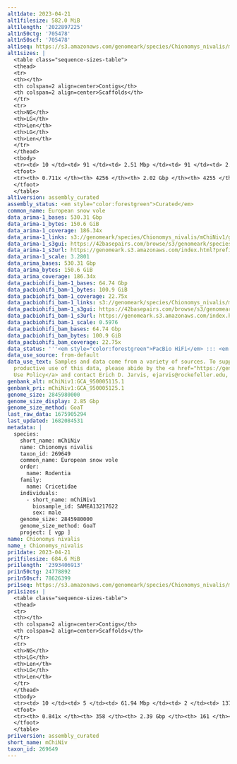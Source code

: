 ```yaml
---
alt1date: 2023-04-21
alt1filesize: 582.0 MiB
alt1length: '2022897225'
alt1n50ctg: '705478'
alt1n50scf: '705478'
alt1seq: https://s3.amazonaws.com/genomeark/species/Chionomys_nivalis/mChiNiv1/assembly_curated/mChiNiv1.alt.cur.20230421.fasta.gz
alt1sizes: |
  <table class="sequence-sizes-table">
  <thead>
  <tr>
  <th></th>
  <th colspan=2 align=center>Contigs</th>
  <th colspan=2 align=center>Scaffolds</th>
  </tr>
  <tr>
  <th>NG</th>
  <th>LG</th>
  <th>Len</th>
  <th>LG</th>
  <th>Len</th>
  </tr>
  </thead>
  <tbody>
  <tr><td> 10 </td><td> 91 </td><td> 2.51 Mbp </td><td> 91 </td><td> 2.51 Mbp </td></tr><tr><td> 20 </td><td> 225 </td><td> 1.86 Mbp </td><td> 225 </td><td> 1.86 Mbp </td></tr><tr><td> 30 </td><td> 408 </td><td> 1.34 Mbp </td><td> 408 </td><td> 1.34 Mbp </td></tr><tr><td> 40 </td><td> 654 </td><td> 1.00 Mbp </td><td> 654 </td><td> 1.00 Mbp </td></tr><tr style="background-color:#cccccc;"><td> 50 </td><td> 991 </td><td> 0.71 Mbp </td><td> 991 </td><td> 0.71 Mbp </td></tr><tr><td> 60 </td><td> 1504 </td><td> 429.15 Kbp </td><td> 1504 </td><td> 429.15 Kbp </td></tr><tr><td> 70 </td><td> 3148 </td><td> 40.81 Kbp </td><td> 3147 </td><td> 40.81 Kbp </td></tr><tr><td> 80 </td><td> 0 </td><td>  </td><td> 0 </td><td>  </td></tr><tr><td> 90 </td><td> 0 </td><td>  </td><td> 0 </td><td>  </td></tr><tr><td> 100 </td><td> 0 </td><td>  </td><td> 0 </td><td>  </td></tr></tbody>
  <tfoot>
  <tr><th> 0.711x </th><th> 4256 </th><th> 2.02 Gbp </th><th> 4255 </th><th> 2.02 Gbp </th></tr>
  </tfoot>
  </table>
alt1version: assembly_curated
assembly_status: <em style="color:forestgreen">Curated</em>
common_name: European snow vole
data_arima-1_bases: 530.31 Gbp
data_arima-1_bytes: 150.6 GiB
data_arima-1_coverage: 186.34x
data_arima-1_links: s3://genomeark/species/Chionomys_nivalis/mChiNiv1/genomic_data/arima/<br>
data_arima-1_s3gui: https://42basepairs.com/browse/s3/genomeark/species/Chionomys_nivalis/mChiNiv1/genomic_data/arima/
data_arima-1_s3url: https://genomeark.s3.amazonaws.com/index.html?prefix=species/Chionomys_nivalis/mChiNiv1/genomic_data/arima/
data_arima-1_scale: 3.2801
data_arima_bases: 530.31 Gbp
data_arima_bytes: 150.6 GiB
data_arima_coverage: 186.34x
data_pacbiohifi_bam-1_bases: 64.74 Gbp
data_pacbiohifi_bam-1_bytes: 100.9 GiB
data_pacbiohifi_bam-1_coverage: 22.75x
data_pacbiohifi_bam-1_links: s3://genomeark/species/Chionomys_nivalis/mChiNiv1/genomic_data/pacbio_hifi/<br>
data_pacbiohifi_bam-1_s3gui: https://42basepairs.com/browse/s3/genomeark/species/Chionomys_nivalis/mChiNiv1/genomic_data/pacbio_hifi/
data_pacbiohifi_bam-1_s3url: https://genomeark.s3.amazonaws.com/index.html?prefix=species/Chionomys_nivalis/mChiNiv1/genomic_data/pacbio_hifi/
data_pacbiohifi_bam-1_scale: 0.5976
data_pacbiohifi_bam_bases: 64.74 Gbp
data_pacbiohifi_bam_bytes: 100.9 GiB
data_pacbiohifi_bam_coverage: 22.75x
data_status: '''<em style="color:forestgreen">PacBio HiFi</em> ::: <em style="color:forestgreen">Arima</em>'''
data_use_source: from-default
data_use_text: Samples and data come from a variety of sources. To support fair and
  productive use of this data, please abide by the <a href="https://genome10k.soe.ucsc.edu/data-use-policies/">Data
  Use Policy</a> and contact Erich D. Jarvis, ejarvis@rockefeller.edu, with any questions.
genbank_alt: mChiNiv1:GCA_950005115.1
genbank_pri: mChiNiv1:GCA_950005125.1
genome_size: 2845980000
genome_size_display: 2.85 Gbp
genome_size_method: GoaT
last_raw_data: 1675905294
last_updated: 1682084531
metadata: |
  species:
    short_name: mChiNiv
    name: Chionomys nivalis
    taxon_id: 269649
    common_name: European snow vole
    order:
      name: Rodentia
    family:
      name: Cricetidae
    individuals:
      - short_name: mChiNiv1
        biosample_id: SAMEA13217622
        sex: male
    genome_size: 2845980000
    genome_size_method: GoaT
    project: [ vgp ]
name: Chionomys nivalis
name_: Chionomys_nivalis
pri1date: 2023-04-21
pri1filesize: 684.6 MiB
pri1length: '2393406913'
pri1n50ctg: 24778892
pri1n50scf: 78626399
pri1seq: https://s3.amazonaws.com/genomeark/species/Chionomys_nivalis/mChiNiv1/assembly_curated/mChiNiv1.pri.cur.20230421.fasta.gz
pri1sizes: |
  <table class="sequence-sizes-table">
  <thead>
  <tr>
  <th></th>
  <th colspan=2 align=center>Contigs</th>
  <th colspan=2 align=center>Scaffolds</th>
  </tr>
  <tr>
  <th>NG</th>
  <th>LG</th>
  <th>Len</th>
  <th>LG</th>
  <th>Len</th>
  </tr>
  </thead>
  <tbody>
  <tr><td> 10 </td><td> 5 </td><td> 61.94 Mbp </td><td> 2 </td><td> 137.63 Mbp </td></tr><tr><td> 20 </td><td> 9 </td><td> 53.30 Mbp </td><td> 4 </td><td> 127.61 Mbp </td></tr><tr><td> 30 </td><td> 16 </td><td> 42.13 Mbp </td><td> 7 </td><td> 102.99 Mbp </td></tr><tr><td> 40 </td><td> 23 </td><td> 33.90 Mbp </td><td> 9 </td><td> 97.49 Mbp </td></tr><tr style="background-color:#cccccc;"><td> 50 </td><td> 33 </td><td style="background-color:#88ff88;"> 24.78 Mbp </td><td> 13 </td><td style="background-color:#88ff88;"> 78.63 Mbp </td></tr><tr><td> 60 </td><td> 47 </td><td> 17.67 Mbp </td><td> 17 </td><td> 69.32 Mbp </td></tr><tr><td> 70 </td><td> 70 </td><td> 9.08 Mbp </td><td> 21 </td><td> 62.30 Mbp </td></tr><tr><td> 80 </td><td> 141 </td><td> 1.83 Mbp </td><td> 26 </td><td> 42.74 Mbp </td></tr><tr><td> 90 </td><td> 0 </td><td>  </td><td> 0 </td><td>  </td></tr><tr><td> 100 </td><td> 0 </td><td>  </td><td> 0 </td><td>  </td></tr></tbody>
  <tfoot>
  <tr><th> 0.841x </th><th> 358 </th><th> 2.39 Gbp </th><th> 161 </th><th> 2.39 Gbp </th></tr>
  </tfoot>
  </table>
pri1version: assembly_curated
short_name: mChiNiv
taxon_id: 269649
---
```

